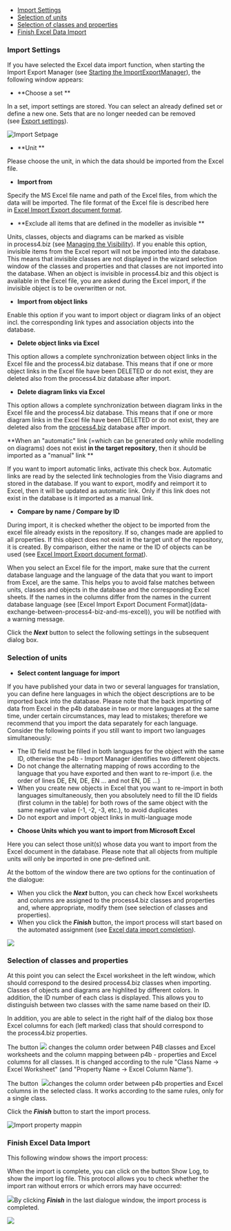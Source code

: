 -   [Import Settings](#import-settings)
-   [Selection of units](#selection-of-units)
-   [Selection of classes and properties](#selection-of-classes-and-properties)
-   [Finish Excel Data Import](#finish-excel-data-import)

### Import Settings

If you have selected the Excel data import function, when starting the
Import Export Manager (see [Starting the
ImportExportManager](starting-the-importexportmanager)), the following
window appears:

-   **Choose a set **

In a set, import settings are stored. You can select an already defined
set or define a new one. Sets that are no longer needed can be removed
(see [Export settings](excel-data-export)). 

![Import Setpage](//images.ctfassets.net/6mz8d8cle1nl/2ipvSY9kSQIX5AvHjbmEIr/918429480fd1a309cde10b42ac66e8da/Import_Setpage.png)

-   **Unit **

Please choose the unit, in which the data should be imported from the
Excel file. 

-   **Import from**

Specify the MS Excel file name and path of the Excel files, from which
the data will be imported. The file format of the Excel file is
described here in [Excel Import Export document
format](data-exchange-between-process4-biz-and-ms-excel). 

-   **Exclude all items that are defined in the modeller as invisible **

Units, classes, objects and diagrams can be marked as visible
in process4.biz (see [Managing the Visibility](visibility-settings)).
If you enable this option, invisible items from the Excel report will
not be imported into the database. This means that invisible classes are
not displayed in the wizard selection window of the classes and
properties and that classes are not imported into the database. When an
object is invisible in process4.biz and this object is available in the
Excel file, you are asked during the Excel import, if the invisible
object is to be overwritten or not. 

-   **Import from object links** 

Enable this option if you want to import object or diagram links of an
object incl. the corresponding link types and association objects into
the database. 

-   **Delete object links via Excel** 

This option allows a complete synchronization between object links in
the Excel file and the process4.biz database. This means that if one or
more object links in the Excel file have been DELETED or do not exist,
they are deleted also from the process4.biz database after import.

-   **Delete diagram links via Excel** 

This option allows a complete synchronization between diagram links in
the Excel file and the process4.biz database. This means that if one or
more diagram links in the Excel file have been DELETED or do not exist,
they are deleted also from the [process4.biz](http://process4.biz)
database after import.

**When an "automatic" link (=which can be generated only while modelling
on diagrams) does not exist **in the target repository**, then it should
be imported as a "manual" link **

If you want to import automatic links, activate this check box.
Automatic links are read by the selected link technologies from the
Visio diagrams and stored in the database. If you want to export, modify
and reimport it to Excel, then it will be updated as automatic link.
Only if this link does not exist in the database is it imported as a
manual link. 

-   **Compare by name / Compare by ID** 

During import, it is checked whether the object to be imported from the
excel file already exists in the repository. If so, changes made are
applied to all properties. If this object does not exist in the target
unit of the repository, it is created. By comparison, either the name or
the ID of objects can be used (see [Excel Import Export document
format](data-exchange-between-process4-biz-and-ms-excel)). 

<div class="warning">
When you select an Excel file for the import, make sure that the current
database language and the language of the data that you want to import
from Excel, are the same. This helps you to avoid false matches between
units, classes and objects in the database and the corresponding Excel
sheets. If the names in the columns differ from the names in the current
database language (see [Excel Import Export Document
Format](data-exchange-between-process4-biz-and-ms-excel)), you will be
notified with a warning message.
  </div>

Click the ***Next*** button to select the following settings in the
subsequent dialog box.

### Selection of units

-   **Select content language for import**

If you have published your data in two or several languages for
translation, you can define here languages in which the object
descriptions are to be imported back into the database. Please note that
the back importing of data from Excel in the p4b database in two or more
languages at the same time, under certain circumstances, may lead to
mistakes; therefore we recommend that you import the data separately for
each language. Consider the following points if you still want to import
two languages simultaneously: 

-   The ID field must be filled in both languages for the object with
    the same ID, otherwise the p4b - Import Manager identifies two
    different objects. 
-   Do not change the alternating mapping of rows according to the
    language that you have exported and then want to re-import (i.e. the
    order of lines DE, EN, DE, EN ... and not EN, DE ...) 
-   When you create new objects in Excel that you want to re-import in
    both languages simultaneously, then you absolutely need to fill the
    ID fields (first column in the table) for both rows of the same
    object with the same negative value (-1, -2, -3, etc.), to avoid
    duplicates 
-   Do not export and import object links in multi-language mode

<!-- -->

-   **Choose Units which you want to import from Microsoft Excel**

Here you can select those unit(s) whose data you want to import from the
Excel document in the database. Please note that all objects from
multiple units will only be imported in one pre-defined unit. 

At the bottom of the window there are two options for the continuation
of the dialogue: 

-   When you click the ***Next*** button, you can check how Excel
    worksheets and columns are assigned to the process4.biz classes and
    properties and, where appropriate, modify them (see selection of
    classes and properties).
-   When you click the ***Finish*** button, the import process will
    start based on the automated assignment (see [Excel data import
    completion](excel-data-import)).
    
![](//images.ctfassets.net/utx1h0gfm1om/3cJqyzQYqcEowKKaEa40GU/ec70b4ec0c1b9bcdcbaad353159e9631/329560.png)

### Selection of classes and properties

At this point you can select the Excel worksheet in the left window,
which should correspond to the desired process4.biz classes when
importing. Classes of objects and diagrams are highlited by different
colors. In addition, the ID number of each class is displayed. This
allows you to distinguish between two classes with the same name based
on their ID.

In addition, you are able to select in the right half of the dialog
box those Excel columns for each (left marked) class that should
correspond to the process4.biz properties. 

The button ![](//images.ctfassets.net/utx1h0gfm1om/1i2qWRQ0EaiKwk48cCmKyw/473ccb45b2a7ecb0aff36e185c355a3b/329582.png) changes the
column order between P4B classes and Excel worksheets and the column
mapping between p4b - properties and Excel columns for all classes. It
is changed according to the rule "Class Name -&gt; Excel Worksheet" (and
"Property Name -&gt; Excel Column Name"). 

The button  ![](//images.ctfassets.net/utx1h0gfm1om/3eudrJnJ0AsMMeEa88EMas/05a4f6df46b34744d25d16b79b1a3f08/329574.png)changes the column order
between p4b properties and Excel columns in the selected class. It works
according to the same rules, only for a single class. 

Click the ***Finish*** button to start the import process.

![Import property mappin](//images.ctfassets.net/6mz8d8cle1nl/767CahJglIHEDGhMz8Tuu6/4978a4f660807e7f7fc8a52644012463/Import_property_mappin.png)


### Finish Excel Data Import

This following window shows the import process:

When the import is complete, you can click on the button Show Log, to
show the import log file. This protocol allows you to check whether the
import ran without errors or which errors may have occurred: 

![](//images.ctfassets.net/utx1h0gfm1om/KuTsHhdcAe86KIcmwCs04/ef59e9d16e1e8210bc57f20039c5a992/329114.png)By
clicking ***Finish*** in the last dialogue window, the import process is
completed.

![](//images.ctfassets.net/utx1h0gfm1om/5RYO9kgHniC6IskGI8M68A/a26276e384d5ddd0d2721b57bc683adf/329597.png)

